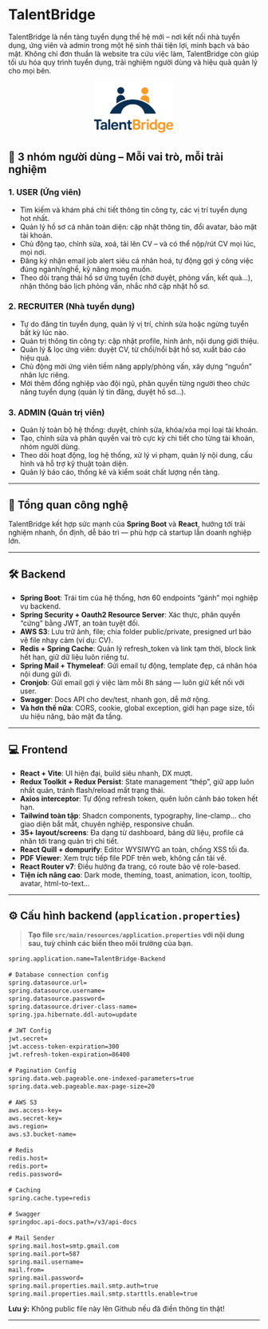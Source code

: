 # TalentBridge

TalentBridge là nền tảng tuyển dụng thế hệ mới – nơi kết nối nhà tuyển dụng, ứng viên và admin trong một hệ sinh thái tiện lợi, minh bạch và bảo mật. Không chỉ đơn thuần là website tra cứu việc làm, TalentBridge còn giúp tối ưu hóa quy trình tuyển dụng, trải nghiệm người dùng và hiệu quả quản lý cho mọi bên.

<p align="center">
  <img src="TalentBridge-Frontend/public/web-logo.png" alt="TalentBridge Logo" width="160" />
</p>

## 👥 3 nhóm người dùng – Mỗi vai trò, mỗi trải nghiệm

### 1. **USER (Ứng viên)**

- Tìm kiếm và khám phá chi tiết thông tin công ty, các vị trí tuyển dụng hot nhất.
- Quản lý hồ sơ cá nhân toàn diện: cập nhật thông tin, đổi avatar, bảo mật tài khoản.
- Chủ động tạo, chỉnh sửa, xoá, tải lên CV – và có thể nộp/rút CV mọi lúc, mọi nơi.
- Đăng ký nhận email job alert siêu cá nhân hoá, tự động gợi ý công việc đúng ngành/nghề, kỹ năng mong muốn.
- Theo dõi trạng thái hồ sơ ứng tuyển (chờ duyệt, phỏng vấn, kết quả…), nhận thông báo lịch phỏng vấn, nhắc nhở cập nhật hồ sơ.

### 2. **RECRUITER (Nhà tuyển dụng)**

- Tự do đăng tin tuyển dụng, quản lý vị trí, chỉnh sửa hoặc ngừng tuyển bất kỳ lúc nào.
- Quản trị thông tin công ty: cập nhật profile, hình ảnh, nội dung giới thiệu.
- Quản lý & lọc ứng viên: duyệt CV, từ chối/nổi bật hồ sơ, xuất báo cáo hiệu quả.
- Chủ động mời ứng viên tiềm năng apply/phỏng vấn, xây dựng “nguồn” nhân lực riêng.
- Mời thêm đồng nghiệp vào đội ngũ, phân quyền từng người theo chức năng tuyển dụng (quản lý tin đăng, duyệt hồ sơ…).

### 3. **ADMIN (Quản trị viên)**

- Quản lý toàn bộ hệ thống: duyệt, chỉnh sửa, khóa/xóa mọi loại tài khoản.
- Tạo, chỉnh sửa và phân quyền vai trò cực kỳ chi tiết cho từng tài khoản, nhóm người dùng.
- Theo dõi hoạt động, log hệ thống, xử lý vi phạm, quản lý nội dung, cấu hình và hỗ trợ kỹ thuật toàn diện.
- Quản lý báo cáo, thống kê và kiểm soát chất lượng nền tảng.

---

## 🚩 Tổng quan công nghệ

TalentBridge kết hợp sức mạnh của **Spring Boot** và **React**, hướng tới trải nghiệm nhanh, ổn định, dễ bảo trì — phù hợp cả startup lẫn doanh nghiệp lớn.

---

## 🛠️ Backend

- **Spring Boot**: Trái tim của hệ thống, hơn 60 endpoints “gánh” mọi nghiệp vụ backend.
- **Spring Security + Oauth2 Resource Server**: Xác thực, phân quyền “cứng” bằng JWT, an toàn tuyệt đối.
- **AWS S3**: Lưu trữ ảnh, file; chia folder public/private, presigned url bảo vệ file nhạy cảm (ví dụ: CV).
- **Redis + Spring Cache**: Quản lý refresh_token và link tạm thời, block link hết hạn, giữ dữ liệu luôn riêng tư.
- **Spring Mail + Thymeleaf**: Gửi email tự động, template đẹp, cá nhân hóa nội dung gửi đi.
- **Cronjob**: Gửi email gợi ý việc làm mỗi 8h sáng — luôn giữ kết nối với user.
- **Swagger**: Docs API cho dev/test, nhanh gọn, dễ mở rộng.
- **Và hơn thế nữa**: CORS, cookie, global exception, giới hạn page size, tối ưu hiệu năng, bảo mật đa tầng.

---

## 💻 Frontend

- **React + Vite**: UI hiện đại, build siêu nhanh, DX mượt.
- **Redux Toolkit + Redux Persist**: State management “thép”, giữ app luôn nhất quán, tránh flash/reload mất trạng thái.
- **Axios interceptor**: Tự động refresh token, quên luôn cảnh báo token hết hạn.
- **Tailwind toàn tập**: Shadcn components, typography, line-clamp… cho giao diện bắt mắt, chuyên nghiệp, responsive chuẩn.
- **35+ layout/screens**: Đa dạng từ dashboard, bảng dữ liệu, profile cá nhân tới trang quản trị chi tiết.
- **React Quill + dompurify**: Editor WYSIWYG an toàn, chống XSS tối đa.
- **PDF Viewer**: Xem trực tiếp file PDF trên web, không cần tải về.
- **React Router v7**: Điều hướng đa trang, có route bảo vệ role-based.
- **Tiện ích nâng cao**: Dark mode, theming, toast, animation, icon, tooltip, avatar, html-to-text...

---

## ⚙️ Cấu hình backend (`application.properties`)

> **Tạo file `src/main/resources/application.properties` với nội dung sau, tuỳ chỉnh các biến theo môi trường của bạn.**

```properties
spring.application.name=TalentBridge-Backend

# Database connection config
spring.datasource.url=
spring.datasource.username=
spring.datasource.password=
spring.datasource.driver-class-name=
spring.jpa.hibernate.ddl-auto=update

# JWT Config
jwt.secret=
jwt.access-token-expiration=300
jwt.refresh-token-expiration=86400

# Pagination Config
spring.data.web.pageable.one-indexed-parameters=true
spring.data.web.pageable.max-page-size=20

# AWS S3
aws.access-key=
aws.secret-key=
aws.region=
aws.s3.bucket-name=

# Redis
redis.host=
redis.port=
redis.password=

# Caching
spring.cache.type=redis

# Swagger
springdoc.api-docs.path=/v3/api-docs

# Mail Sender
spring.mail.host=smtp.gmail.com
spring.mail.port=587
spring.mail.username=
mail.from=
spring.mail.password=
spring.mail.properties.mail.smtp.auth=true
spring.mail.properties.mail.smtp.starttls.enable=true
```

**Lưu ý:** Không public file này lên Github nếu đã điền thông tin thật!

---
